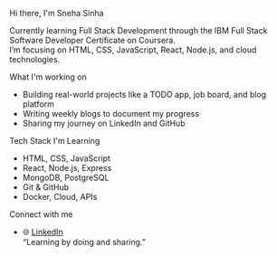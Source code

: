 Hi there, I'm Sneha Sinha

Currently learning Full Stack Development through the IBM Full Stack Software Developer Certificate on Coursera.  
I’m focusing on HTML, CSS, JavaScript, React, Node.js, and cloud technologies.

What I'm working on
- Building real-world projects like a TODO app, job board, and blog platform
- Writing weekly blogs to document my progress
- Sharing my journey on LinkedIn and GitHub

Tech Stack I'm Learning
- HTML, CSS, JavaScript
- React, Node.js, Express
- MongoDB, PostgreSQL
- Git & GitHub
- Docker, Cloud, APIs

Connect with me
- 🌐 [LinkedIn](www.linkedin.com/in/sneha-sinha-a30725363)  
 “Learning by doing and sharing.”

